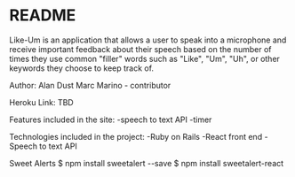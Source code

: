 # README


Like-Um is an application that allows a user to speak into a microphone and receive important feedback about their speech based on the number of times they use common "filler" words such as "Like", "Um", "Uh", or other keywords they choose to keep track of.  

Author: Alan Dust
        Marc Marino - contributor

Heroku Link: TBD

Features included in the site:
  -speech to text API
  -timer

Technologies included in the project:
  -Ruby on Rails
  -React front end
  -Speech to text API


Sweet Alerts
$ npm install sweetalert --save
$ npm install sweetalert-react
